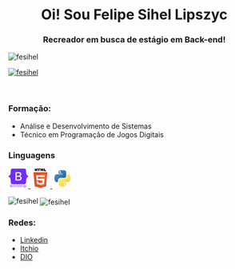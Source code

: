 <h1 align="center">Oi! Sou Felipe Sihel Lipszyc</h1>
<h3 align="center">Recreador em busca de estágio em Back-end!</h3>

<p align="left"> <img src="https://komarev.com/ghpvc/?username=fesihel&label=Profile%20views&color=0e75b6&style=flat" alt="fesihel" /> </p>

<p align="left"> <a href="https://github.com/ryo-ma/github-profile-trophy"><img src="https://github-profile-trophy.vercel.app/?username=fesihel" alt="fesihel" /></a> </p>

<p align="left"> <a href="https://twitter.com/" target="blank"><img src="https://img.shields.io/twitter/follow/?logo=twitter&style=for-the-badge" alt="" /></a> </p>

<p align="left">
</p>

<h3>Formação:</h3>
<ul>
  <li>Análise e Desenvolvimento de Sistemas</li>
  <li>Técnico em Programação de Jogos Digitais</li>
</ul>

<h3 align="left">Linguagens</h3>
<p align="left"> <a href="https://getbootstrap.com" target="_blank" rel="noreferrer"> <img src="https://raw.githubusercontent.com/devicons/devicon/master/icons/bootstrap/bootstrap-plain-wordmark.svg" alt="bootstrap" width="40" height="40"/> </a> <a href="https://www.w3.org/html/" target="_blank" rel="noreferrer"> <img src="https://raw.githubusercontent.com/devicons/devicon/master/icons/html5/html5-original-wordmark.svg" alt="html5" width="40" height="40"/> </a> <a href="https://www.python.org" target="_blank" rel="noreferrer"> <img src="https://raw.githubusercontent.com/devicons/devicon/master/icons/python/python-original.svg" alt="python" width="40" height="40"/> </a> </p>
<p><img align="left" src="https://github-readme-stats.vercel.app/api/top-langs?username=fesihel&show_icons=true&locale=en&layout=compact" alt="fesihel" /></p>
<p>&nbsp;<img align="center" src="https://github-readme-stats.vercel.app/api?username=fesihel&show_icons=true&locale=en" alt="fesihel" /></p>

<h3 align="left">Redes:</h3>
<ul align="left">
<li><a href="https://www.linkedin.com/in/felipe-sihel-lipszyc-347762324?utm_source=share&utm_campaign=share_via&utm_content=profile&utm_medium=android_app">Linkedin</a></li>
<li><a href="https://felipe-sihel.itch.io/">Itchio</a></li>
<li><a href="https://web.dio.me/users/felipesihel?tab=achievements">DIO</a></li>
</ul>
